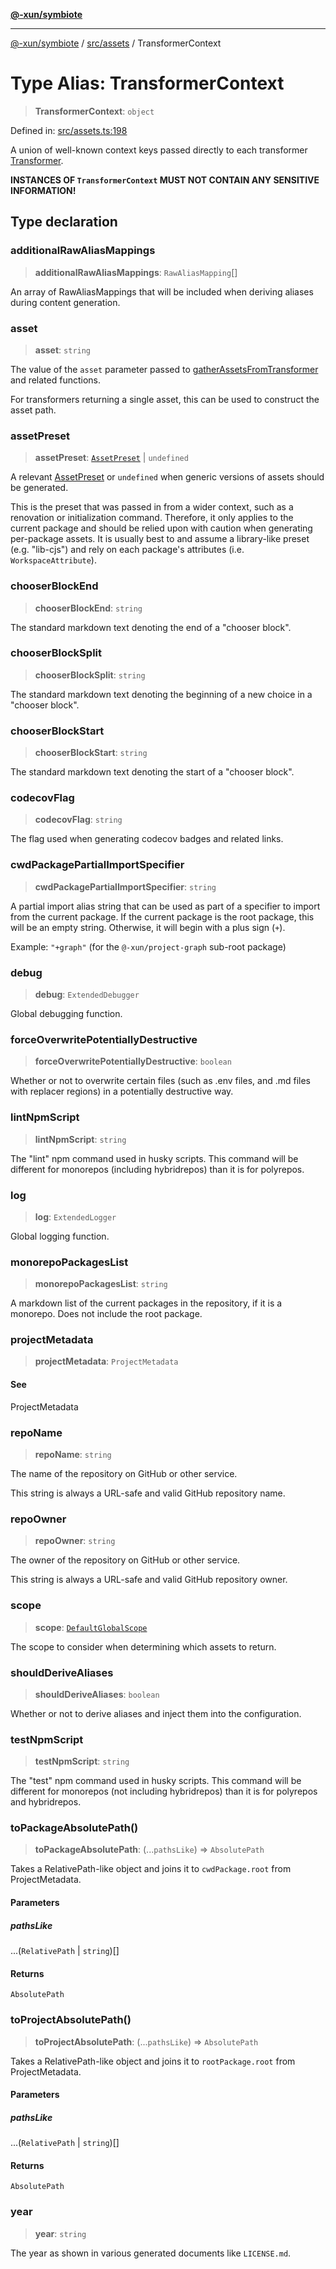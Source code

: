 [**@-xun/symbiote**](../../../README.md)

***

[@-xun/symbiote](../../../README.md) / [src/assets](../README.md) / TransformerContext

# Type Alias: TransformerContext

> **TransformerContext**: `object`

Defined in: [src/assets.ts:198](https://github.com/Xunnamius/symbiote/blob/3911bb5748d7ecd905ce3bbd9106aa0ea0787160/src/assets.ts#L198)

A union of well-known context keys passed directly to each transformer
[Transformer](Transformer.md).

**INSTANCES OF `TransformerContext` MUST NOT CONTAIN ANY SENSITIVE
INFORMATION!**

## Type declaration

### additionalRawAliasMappings

> **additionalRawAliasMappings**: `RawAliasMapping`[]

An array of RawAliasMappings that will be included when deriving
aliases during content generation.

### asset

> **asset**: `string`

The value of the `asset` parameter passed to
[gatherAssetsFromTransformer](../functions/gatherAssetsFromTransformer.md) and related functions.

For transformers returning a single asset, this can be used to construct
the asset path.

### assetPreset

> **assetPreset**: [`AssetPreset`](../enumerations/AssetPreset.md) \| `undefined`

A relevant [AssetPreset](../enumerations/AssetPreset.md) or `undefined` when generic versions of
assets should be generated.

This is the preset that was passed in from a wider context, such as a
renovation or initialization command. Therefore, it only applies to the
current package and should be relied upon with caution when generating
per-package assets. It is usually best to and assume a library-like preset
(e.g. "lib-cjs") and rely on each package's attributes (i.e.
`WorkspaceAttribute`).

### chooserBlockEnd

> **chooserBlockEnd**: `string`

The standard markdown text denoting the end of a "chooser block".

### chooserBlockSplit

> **chooserBlockSplit**: `string`

The standard markdown text denoting the beginning of a new choice in a
"chooser block".

### chooserBlockStart

> **chooserBlockStart**: `string`

The standard markdown text denoting the start of a "chooser block".

### codecovFlag

> **codecovFlag**: `string`

The flag used when generating codecov badges and related links.

### cwdPackagePartialImportSpecifier

> **cwdPackagePartialImportSpecifier**: `string`

A partial import alias string that can be used as part of a specifier to
import from the current package. If the current package is the root
package, this will be an empty string. Otherwise, it will begin with a plus
sign (`+`).

Example: `"+graph"` (for the `@-xun/project-graph` sub-root package)

### debug

> **debug**: `ExtendedDebugger`

Global debugging function.

### forceOverwritePotentiallyDestructive

> **forceOverwritePotentiallyDestructive**: `boolean`

Whether or not to overwrite certain files (such as .env files, and .md
files with replacer regions) in a potentially destructive way.

### lintNpmScript

> **lintNpmScript**: `string`

The "lint" npm command used in husky scripts. This command will be
different for monorepos (including hybridrepos) than it is for polyrepos.

### log

> **log**: `ExtendedLogger`

Global logging function.

### monorepoPackagesList

> **monorepoPackagesList**: `string`

A markdown list of the current packages in the repository, if it is a
monorepo. Does not include the root package.

### projectMetadata

> **projectMetadata**: `ProjectMetadata`

#### See

ProjectMetadata

### repoName

> **repoName**: `string`

The name of the repository on GitHub or other service.

This string is always a URL-safe and valid GitHub repository name.

### repoOwner

> **repoOwner**: `string`

The owner of the repository on GitHub or other service.

This string is always a URL-safe and valid GitHub repository owner.

### scope

> **scope**: [`DefaultGlobalScope`](../../configure/enumerations/DefaultGlobalScope.md)

The scope to consider when determining which assets to return.

### shouldDeriveAliases

> **shouldDeriveAliases**: `boolean`

Whether or not to derive aliases and inject them into the configuration.

### testNpmScript

> **testNpmScript**: `string`

The "test" npm command used in husky scripts. This command will be
different for monorepos (not including hybridrepos) than it is for
polyrepos and hybridrepos.

### toPackageAbsolutePath()

> **toPackageAbsolutePath**: (...`pathsLike`) => `AbsolutePath`

Takes a RelativePath-like object and joins it to `cwdPackage.root`
from ProjectMetadata.

#### Parameters

##### pathsLike

...(`RelativePath` \| `string`)[]

#### Returns

`AbsolutePath`

### toProjectAbsolutePath()

> **toProjectAbsolutePath**: (...`pathsLike`) => `AbsolutePath`

Takes a RelativePath-like object and joins it to `rootPackage.root`
from ProjectMetadata.

#### Parameters

##### pathsLike

...(`RelativePath` \| `string`)[]

#### Returns

`AbsolutePath`

### year

> **year**: `string`

The year as shown in various generated documents like `LICENSE.md`.
